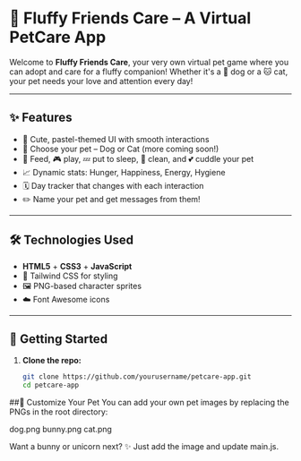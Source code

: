 # 🐾 Fluffy Friends Care – A Virtual PetCare App

Welcome to **Fluffy Friends Care**, your very own virtual pet game where you can adopt and care for a fluffy companion! Whether it's a 🐶 dog or a 🐱 cat, your pet needs your love and attention every day!

---

## ✨ Features

- 🎨 Cute, pastel-themed UI with smooth interactions
- 🐶 Choose your pet – Dog or Cat (more coming soon!)
- 🧁 Feed, 🎮 play, 💤 put to sleep, 🛁 clean, and 💕 cuddle your pet
- 📈 Dynamic stats: Hunger, Happiness, Energy, Hygiene
- 🗓️ Day tracker that changes with each interaction
- ✏️ Name your pet and get messages from them!

---

## 🛠️ Technologies Used

- **HTML5** + **CSS3** + **JavaScript**
- 🎨 Tailwind CSS for styling
- 🖼️ PNG-based character sprites
- ☁️ Font Awesome icons

---

## 🚀 Getting Started

1. **Clone the repo:**
   ```bash
   git clone https://github.com/yourusername/petcare-app.git
   cd petcare-app
   
##🐾 Customize Your Pet
You can add your own pet images by replacing the PNGs in the root directory:

dog.png
bunny.png
cat.png

Want a bunny or unicorn next? ✨ Just add the image and update main.js.

